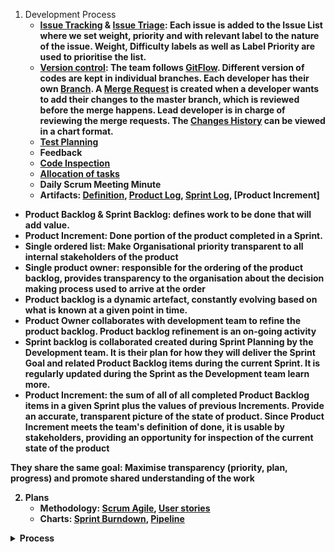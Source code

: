 1. Development Process
   * [<b>Issue Tracking](https://git.cs.kent.ac.uk/co886/g6/issues) & [<b>Issue Triage](https://git.cs.kent.ac.uk/co886/g6/issues): Each issue is added to the Issue List where we set weight, priority and with relevant label to the nature of the issue. Weight, Difficulty labels as well as Label Priority are used to prioritise the list. 
   * [<b>Version control](https://git.cs.kent.ac.uk/co886/g6/network/master): The team follows [GitFlow](https://about.gitlab.com/2014/09/29/gitlab-flow/). Different version of codes are kept in individual branches. Each developer has their own [Branch](https://git.cs.kent.ac.uk/co886/g6/branches). A [Merge Request](https://git.cs.kent.ac.uk/co886/g6/commits/master) is created when a developer wants to add their changes to the master branch, which is reviewed before the merge happens. Lead developer is in charge of reviewing the merge requests. The [Changes History](https://git.cs.kent.ac.uk/co886/g6/network/master) can be viewed in a chart format.    
   * [<b>Test Planning](https://git.cs.kent.ac.uk/co886/g6/wikis/CO886_G6_Documentation/Quality-Assurance)
   * Feedback
   * [<b>Code Inspection](https://git.cs.kent.ac.uk/co886/g6/wikis/CO886_G6_Documentation/Quality-Assurance)
   * [<b>Allocation of tasks](https://git.cs.kent.ac.uk/co886/g6/graphs/master) 
   * <b>Daily Scrum Meeting Minute
   * <b>Artifacts</b>: [Definition](./Definition/Scrum-Agile-Artifacts), [Product Log](https://git.cs.kent.ac.uk/co886/g6/issues), [Sprint Log](https://git.cs.kent.ac.uk/co886/g6/milestones/3), [Product Increment]
* Product Backlog & Sprint Backlog: defines work to be done that will add value. 
* Product Increment: Done portion of the product completed in a Sprint.
* Single ordered list: Make Organisational priority transparent to all internal stakeholders of the product
* Single product owner: responsible for the ordering of the product backlog, provides transparency to the organisation about the decision making process used to arrive at the order
* Product backlog is a dynamic artefact, constantly evolving based on what is known at a given point in time.
* Product Owner collaborates with development team to refine the product backlog. Product backlog refinement is an on-going activity 
* Sprint backlog is collaborated created during Sprint Planning  by the Development team. It is their plan for how they will deliver the Sprint Goal and related Product Backlog items during the current Sprint. It is regularly updated during the Sprint as the Development team learn more.
* Product Increment: the sum of all of all completed Product Backlog items in a given Sprint plus the values of previous Increments. Provide an accurate, transparent picture of the state of product. Since Product Increment meets the team's definition of done, it is usable by stakeholders, providing an opportunity for inspection of the current state of the product
 
They share the same goal: Maximise transparency (priority, plan, progress) and promote shared understanding of the work  

2. Plans
   * Methodology: [Scrum Agile](./Definition/Scrum-Agile-Process), [User stories](./User-Stories)    
   * Charts: [Sprint Burndown](https://git.cs.kent.ac.uk/co886/g6/milestones/3), [Pipeline](https://git.cs.kent.ac.uk/co886/g6/pipelines/charts) 

<details><summary><b>Process</b></summary>   
![image](uploads/f8d34373384eb3f0b40d07697daf05f1/image.png)<br>   
Reference: [Microsoft Azure](https://docs.microsoft.com/en-us/azure/devops/boards/work-items/guidance/_img/agile-process-work-tracking-wits.png?view=azure-devops)</details>     